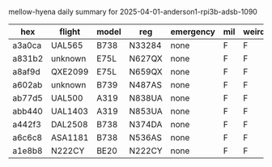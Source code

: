 mellow-hyena daily summary for 2025-04-01-anderson1-rpi3b-adsb-1090

|hex|flight|model|reg|emergency|mil|weirdo|
|--|--|--|--|--|--|--|
|a3a0ca|UAL565|B738|N33284|none|F|F|
|a831b2|unknown|E75L|N627QX|none|F|F|
|a8af9d|QXE2099|E75L|N659QX|none|F|F|
|a602ab|unknown|B739|N487AS|none|F|F|
|ab77d5|UAL500|A319|N838UA|none|F|F|
|abb440|UAL1403|A319|N853UA|none|F|F|
|a442f3|DAL2508|B738|N374DA|none|F|F|
|a6c6c8|ASA1181|B738|N536AS|none|F|F|
|a1e8b8|N222CY|BE20|N222CY|none|F|F|
